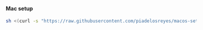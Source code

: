 #### Mac setup

```sh
sh <(curl -s "https://raw.githubusercontent.com/piadelosreyes/macos-setup/master/install.sh")
```

